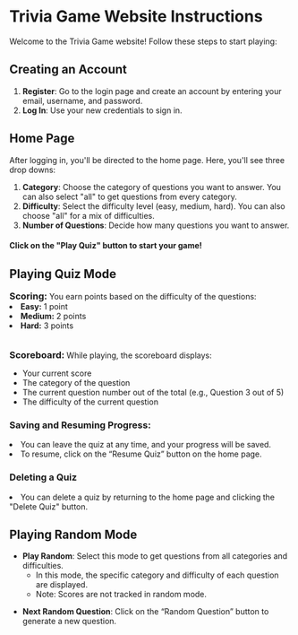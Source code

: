 # Trivia Game Website Instructions <!-- A: "Website" Instructions? Consider just using "Trivia Game" or "Trivia Game Web Application"? -->

Welcome to the Trivia Game website! Follow these steps to start playing: <!-- A: Steps? What steps? -->

## Creating an Account

<!-- A: Do you need an account to play? -->

1. **Register**: Go to the login page and create an account by entering your email, username, and password. <!-- A: You cannot create an account on the login page. Also need a step telling them to sit some button. Also consider telling them the password requirements. -->
2. **Log In**: Use your new credentials to sign in. <!-- A: Logging in should be its own section. -->

## Home Page

After logging in, you'll be directed to the home page. Here, you'll see three drop downs: <!-- A: drop-down/dropdown list/menu, not "drop down" -->

<!-- A: Jas will also add a Play Random button to the homepage. Please mention this. -->

1. **Category**: Choose the category of questions you want to answer. You can also select "all" to get questions from every category.
2. **Difficulty**: Select the difficulty level (easy, medium, hard). You can also choose "all" for a mix of difficulties.
3. **Number of Questions**: Decide how many questions you want to answer.

#### Click on the "Play Quiz" button to start your game!

## Playing Quiz Mode

<!-- A: You're defeating the purpose of markdown by using HTML and all the functionality HTML markup you're using can be replicated with markdown. Let me know if you need help. -->
<!-- A: How do you start Quiz mode? Why isn't there a button at the top like Play Random? Is Quiz Mode endless? What IS quiz mode? Imagine explaining this to someone new. -->
<h3 style="display: inline;">Scoring:</h3> <!-- A: Headings should be on their own line, no colon -->
<h4 style="display: inline; font-weight: normal;">You earn points based on the difficulty of the questions:</h4>  <!-- A: Headings should be on their own line, no colon -->
  <li><span style="font-weight: bold;">Easy:</span> 1 point</li>
  <li><span style="font-weight: bold;">Medium:</span> 2 points</li>
  <li><span style="font-weight: bold;">Hard:</span> 3 points</li>

<br>
<br>

<h3 style="display: inline;">Scoreboard:</h3>  <!-- A: Headings should be on their own line, no colon -->
<h4 style="display: inline; font-weight: normal">While playing, the scoreboard displays:</h4>  <!-- A: Headings should be on their own line, no colon -->
<ul>
  <li>Your current score</li>
  <li>The category of the question</li>
  <li>The current question number out of the total (e.g., Question 3 out of 5)</li>
  <li>The difficulty of the current question</li>
</ul>
 
<h3>Saving and Resuming Progress:</h3>  <!-- A: Headings should not have a colon -->
<li>You can leave the quiz at any time, and your progress will be saved.
<li>To resume, click on the “Resume Quiz” button on the home page.

<h3>Deleting a Quiz</h3>
<li>You can delete a quiz by returning to the home page and clicking the "Delete Quiz" button. <!-- A: What does it mean to delete a quiz? (Consider telling the user that each logged in account can have one saved quiz at a time, which is created on the homepage) -->

## Playing Random Mode <!-- A: Consider moving this above ## Playing Quiz Mode -->

- **Play Random**: Select this mode to get questions from all categories and difficulties. <!-- A: What is the point of this line? You could probably have a heading here or remove it entirely -->
  - In this mode, the specific category and difficulty of each question are displayed.
  - Note: Scores are not tracked in random mode.

<!-- A: How do you play Random Mode? How many questions do you get to play? Can you play this mode while there is a Quiz? Imagine explaining this to someone new. -->

- **Next Random Question**: Click on the “Random Question” button to generate a new question. <!-- A: This doesn't need to be a bullet point -->

<br><br> <!-- A: What's this HTML for? -->

<!-- A: General notes: -->
<!-- A: You're overusing bullet points. Bullet points are used for unnumbered lists. Numbered lists are useful for steps, but otherwise, still to plain paragraphs. -->

